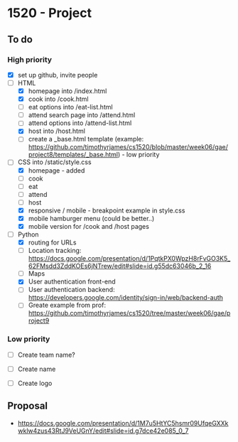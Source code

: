 # 1520 - Project

## To do

### High priority
* [x] set up github, invite people 
* [ ] HTML 
  * [x] homepage into /index.html
  * [x] cook into /cook.html
  * [ ] eat options into /eat-list.html
  * [ ] attend search page into /attend.html
  * [ ] attend options into /attend-list.html
  * [x] host into /host.html
  * [ ] create a _base.html template (example: https://github.com/timothyrjames/cs1520/blob/master/week06/gae/project8/templates/_base.html) - low priority

* [ ] CSS into /static/style.css
  * [x] homepage - added
  * [ ] cook
  * [ ] eat
  * [ ] attend
  * [ ] host
  * [x] responsive / mobile - breakpoint example in style.css
  * [x] mobile hamburger menu (could be better..)
  * [x] mobile version for /cook and /host pages
* [ ] Python
  * [x] routing for URLs
  * [ ] Location tracking: https://docs.google.com/presentation/d/1PqtkPX0WpzH8rFvGO3K5_62FMsdd3ZddKOEs6jNTrew/edit#slide=id.g55dc63046b_2_16
  * [ ] Maps
  * [x] User authentication front-end
  * [ ] User authentication backend: https://developers.google.com/identity/sign-in/web/backend-auth
  * [ ] Greate example from prof: https://github.com/timothyrjames/cs1520/tree/master/week06/gae/project9
  
### Low priority
* [ ] Create team name?
* [ ] Create name
* [ ] Create logo 


## Proposal
* https://docs.google.com/presentation/d/1M7u5HtYC5hsmr09UfqeGXXkwklw4zus43RtJ9VeUGnY/edit#slide=id.g7dce42e085_0_7
